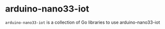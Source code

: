 #  arduino-nano33-iot

`arduino-nano33-iot` is a collection of Go libraries to use arduino-nano33-iot
